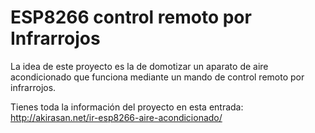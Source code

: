 # ESP8266 control remoto por Infrarrojos
La idea de este proyecto es la de domotizar un aparato de aire acondicionado que funciona mediante un mando de control remoto por infrarrojos.

Tienes toda la información del proyecto en esta entrada: http://akirasan.net/ir-esp8266-aire-acondicionado/
